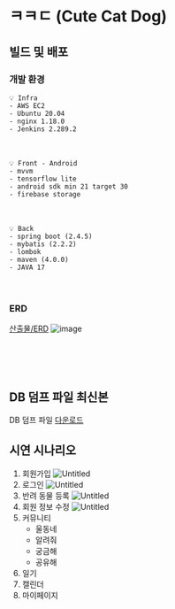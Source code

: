 # ㅋㅋㄷ (Cute Cat Dog)

## 빌드 및 배포
### 개발 환경
    💡 Infra 
    - AWS EC2
    - Ubuntu 20.04
    - nginx 1.18.0
    - Jenkins 2.289.2
　

    💡 Front - Android
    - mvvm
    - tensorflow lite
    - android sdk min 21 target 30
    - firebase storage
　

    💡 Back
    - spring boot (2.4.5)
    - mybatis (2.2.2)
    - lombok
    - maven (4.0.0)
    - JAVA 17

<!-- ### 환경변수 -->

<!-- ### 사용한 라이브러리
- **Android**
    - 

- **Back-end** -->
　

### ERD
[산출물/ERD](https://lab.ssafy.com/s06-ai-image-sub2/S06P22D103/-/tree/develop/%EC%82%B0%EC%B6%9C%EB%AC%BC/ERD)
![image](/uploads/6fa1983c2581ccd96e9d1e5a99353db7/image.png)

<!-- ### 배포 시 특이 사항 -->
　

<!-- ## 프로젝트에서 사용하는 외부 서비스 정보
### 소셜인증
- 로그인
    - 구글
    - 카카오톡
    - 페이스북
- 일기 공유
    - 카카오톡 -->
　

## DB 덤프 파일 최신본
DB 덤프 파일 [다운로드]()
　

## 시연 시나리오
1. 회원가입
![Untitled](https://s3-us-west-2.amazonaws.com/secure.notion-static.com/3a634763-d644-4ce7-a391-3da9a94a4ec2/Untitled.png)
2. 로그인
![Untitled](https://s3-us-west-2.amazonaws.com/secure.notion-static.com/3a634763-d644-4ce7-a391-3da9a94a4ec2/Untitled.png)
3. 반려 동물 등록
![Untitled](https://s3-us-west-2.amazonaws.com/secure.notion-static.com/3a634763-d644-4ce7-a391-3da9a94a4ec2/Untitled.png)
4. 회원 정보 수정
![Untitled](https://s3-us-west-2.amazonaws.com/secure.notion-static.com/3a634763-d644-4ce7-a391-3da9a94a4ec2/Untitled.png)
5. 커뮤니티
    - 울동네
    - 알려줘
    - 궁금해
    - 공유해
6. 일기
7. 캘린더
8. 마이페이지
